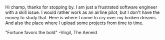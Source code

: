 Hi champ, thanks for stopping by.
I am just a frustrated software engineer with a skill issue. I would rather work as an airline pilot, but I don't have the money to study that.
Here is where I come to cry over my broken dreams. And also the place where I upload some projects from time to time.

"Fortune favors the bold"
-Virgil, The Aeneid

<!---
Battosai21/Battosai21 is a ✨ special ✨ repository because its `README.md` (this file) appears on your GitHub profile.
You can click the Preview link to take a look at your changes.
--->
